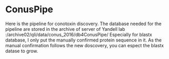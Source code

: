 # ConusPipe
Here is the pipeline for conotoxin discovery.
The database needed for the pipeline are stored in the archive of server of Yandell lab :/archive02/qli/data/conus_2016/db4ConusPipe/ 
Especially for blastx database, I only put the manually confirmed protein sequence in it. As the manual confirmation follows the new doscovery,
you can espect the blastx datase to grow. 
